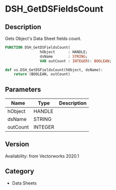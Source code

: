 # DSH_GetDSFieldsCount

## Description
Gets Object's Data Sheet fields count.

```pascal
FUNCTION DSH_GetDSFieldsCount(
				hObject      : HANDLE;
				dsName       : STRING;
				VAR outCount : INTEGER): BOOLEAN;
```

```python
def vs.DSH_GetDSFieldsCount(hObject, dsName):
    return (BOOLEAN, outCount)
```

## Parameters
|Name|Type|Description|
|---|---|---|
|hObject|HANDLE|   |
|dsName|STRING|   |
|outCount|INTEGER|   |

## Version
Availability: from Vectorworks 2020.1

## Category
* Data Sheets

